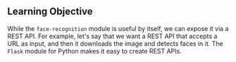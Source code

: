 ## Learning Objective

While the `face-recognition` module is useful by itself, we can expose it via a REST API.
For example, let's say that we want a REST API that accepts a URL as input, and then it downloads the image and detects faces in it.
The `Flask` module for Python makes it easy to create REST APIs.